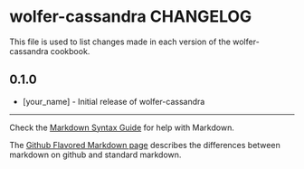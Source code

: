 wolfer-cassandra CHANGELOG
==========================

This file is used to list changes made in each version of the wolfer-cassandra cookbook.

0.1.0
-----
- [your_name] - Initial release of wolfer-cassandra

- - -
Check the [Markdown Syntax Guide](http://daringfireball.net/projects/markdown/syntax) for help with Markdown.

The [Github Flavored Markdown page](http://github.github.com/github-flavored-markdown/) describes the differences between markdown on github and standard markdown.
